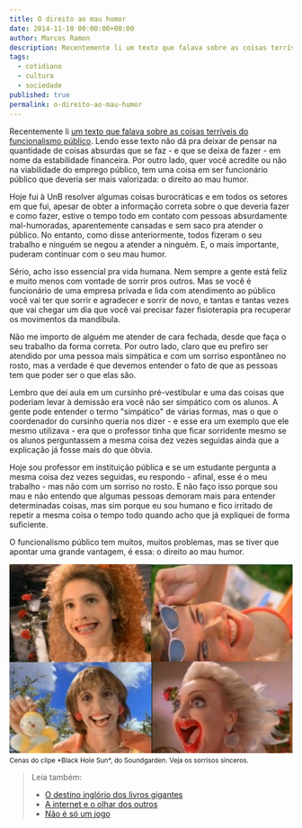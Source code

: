 ```yaml
---
title: O direito ao mau humor
date: 2014-11-18 00:00:00+00:00
author: Marcos Ramon
description: Recentemente li um texto que falava sobre as coisas terríveis do funcionalismo público...
tags:
  - cotidiano
  - cultura
  - sociedade
published: true
permalink: o-direito-ao-mau-humor
---
```

Recentemente li [um texto que falava sobre as coisas terríveis do funcionalismo público](https://medium.com/brasil/10-motivos-pelos-quais-ter-um-emprego-publico-pode-ser-uma-fria-f4e8d0fe09c5). Lendo esse texto não dá pra deixar de pensar na quantidade de coisas absurdas que se faz - e que se deixa de fazer - em nome da estabilidade financeira.
Por outro lado, quer você acredite ou não na viabilidade do emprego público, tem uma coisa em ser funcionário público que deveria ser mais valorizada: o direito ao mau humor.

Hoje fui à UnB resolver algumas coisas burocráticas e em todos os setores em que fui, apesar de obter a informação correta sobre o que deveria fazer e como fazer, estive o tempo todo em contato com pessoas absurdamente mal-humoradas, aparentemente cansadas e sem saco pra atender o público. No entanto, como disse anteriormente, todos fizeram o seu trabalho e ninguém se negou a atender a ninguém. E, o mais importante, puderam continuar com o seu mau humor.

Sério, acho isso essencial pra vida humana. Nem sempre a gente está feliz e muito menos com vontade de sorrir pros outros. Mas se você é funcionário de uma empresa privada e lida com atendimento ao público você vai ter que sorrir e agradecer e sorrir de novo, e tantas e tantas vezes que vai chegar um dia que você vai precisar fazer fisioterapia pra recuperar os movimentos da mandíbula.

Não me importo de alguém me atender de cara fechada, desde que faça o seu trabalho da forma correta. Por outro lado, claro que eu prefiro ser atendido por uma pessoa mais simpática e com um sorriso espontâneo no rosto, mas a verdade é que devemos entender o fato de que as pessoas tem que poder ser o que elas são.

Lembro que dei aula em um cursinho pré-vestibular e uma das coisas que poderiam levar à demissão era você não ser simpático com os alunos. A gente pode entender o termo "simpático" de várias formas, mas o que o coordenador do cursinho queria nos dizer - e esse era um exemplo que ele mesmo utilizava - era que o professor tinha que ficar sorridente mesmo se os alunos perguntassem a mesma coisa dez vezes seguidas ainda que a explicação já fosse mais do que óbvia.

Hoje sou professor em instituição pública e se um estudante pergunta a mesma coisa dez vezes seguidas, eu respondo - afinal, esse é o meu trabalho - mas não com um sorriso no rosto. E não faço isso porque sou mau e não entendo que algumas pessoas demoram mais para entender determinadas coisas, mas sim porque eu sou humano e fico irritado de repetir a mesma coisa o tempo todo quando acho que já expliquei de forma suficiente.

O funcionalismo público tem muitos, muitos problemas, mas se tiver que apontar uma grande vantagem, é essa: o direito ao mau humor.

<img src="/assets/img/blackhole.jpg">
<small>Cenas do clipe *Black Hole Sun*, do Soundgarden. Veja os sorrisos sinceros.</small>



> Leia também:
> - <a href="/o-destino-inglorio-dos-livros-gigantes">O destino inglório dos livros gigantes</a>
> - <a href="/a-internet-e-o-olhar-dos-outros">A internet e o olhar dos outros</a>
> - <a href="/nao-e-so-um-jogo">Não é só um jogo</a>
